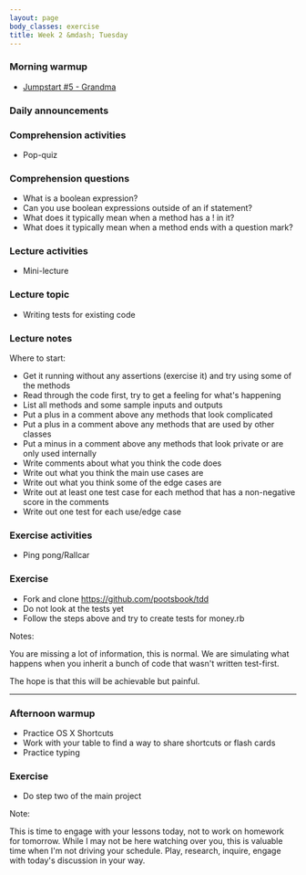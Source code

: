 ```yaml
---
layout: page
body_classes: exercise
title: Week 2 &mdash; Tuesday
---
```


### Morning warmup

* [Jumpstart #5 - Grandma](https://github.com/JumpstartLab/warmup-exercises/tree/master/05-grandma)

### Daily announcements
### Comprehension activities

* Pop-quiz

### Comprehension questions

* What is a boolean expression?
* Can you use boolean expressions outside of an if statement?
* What does it typically mean when a method has a ! in it?
* What does it typically mean when a method ends with a question mark?

### Lecture activities

* Mini-lecture

### Lecture topic

* Writing tests for existing code

### Lecture notes

Where to start:

* Get it running without any assertions (exercise it) and try using some of the methods
* Read through the code first, try to get a feeling for what's happening
* List all methods and some sample inputs and outputs
* Put a plus in a comment above any methods that look complicated
* Put a plus in a comment above any methods that are used by other classes
* Put a minus in a comment above any methods that look private or are only used internally
* Write comments about what you think the code does
* Write out what you think the main use cases are
* Write out what you think some of the edge cases are
* Write out at least one test case for each method that has a non-negative score in the comments
* Write out one test for each use/edge case

### Exercise activities

* Ping pong/Rallcar

### Exercise

* Fork and clone https://github.com/pootsbook/tdd
* Do not look at the tests yet
* Follow the steps above and try to create tests for money.rb

Notes:

You are missing a lot of information, this is normal. We are simulating what happens when you inherit a bunch of code that wasn't written test-first.

The hope is that this will be achievable but painful.

***

### Afternoon warmup

* Practice OS X Shortcuts
* Work with your table to find a way to share shortcuts or flash cards
* Practice typing

### Exercise

* Do step two of the main project

Note:

This is time to engage with your lessons today, not to work on homework for tomorrow. While I may not be here watching over you, this is valuable time when I'm not driving your schedule. Play, research, inquire, engage with today's discussion in your way.
